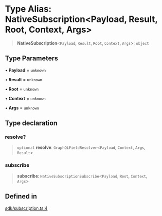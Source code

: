 # Type Alias: NativeSubscription\<Payload, Result, Root, Context, Args\>

> **NativeSubscription**\<`Payload`, `Result`, `Root`, `Context`, `Args`\>: `object`

## Type Parameters

• **Payload** = `unknown`

• **Result** = `unknown`

• **Root** = `unknown`

• **Context** = `unknown`

• **Args** = `unknown`

## Type declaration

### resolve?

> `optional` **resolve**: `GraphQLFieldResolver`\<`Payload`, `Context`, `Args`, `Result`\>

### subscribe

> **subscribe**: `NativeSubscriptionSubscribe`\<`Payload`, `Root`, `Context`, `Args`\>

## Defined in

[sdk/subscription.ts:4](https://github.com/andreisergiu98/baeta/blob/e352a1ec749c5b23df693f5f8373ac0b75347349/packages/core/sdk/subscription.ts#L4)
